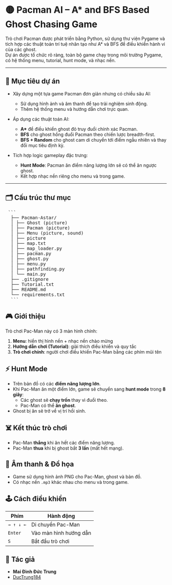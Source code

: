 # 🟡 Pacman AI – A* and BFS Based Ghost Chasing Game

Trò chơi Pacman được phát triển bằng Python, sử dụng thư viện Pygame và tích hợp các thuật toán trí tuệ nhân tạo như A* và BFS để điều khiển hành vi của các ghost.  
Dự án được tổ chức rõ ràng, toàn bộ game chạy trong môi trường Pygame, có hệ thống menu, tutorial, hunt mode, và nhạc nền.

---

## 📌 **Mục tiêu dự án**

- Xây dựng một tựa game Pacman đơn giản nhưng có chiều sâu AI:
  - Sử dụng hình ảnh và âm thanh để tạo trải nghiệm sinh động.
  - Thêm hệ thống menu và hướng dẫn chơi trực quan.
  
- Áp dụng các thuật toán AI:
  - **A\*** để điều khiển ghost đỏ truy đuổi chính xác Pacman.
  - **BFS** cho ghost hồng đuổi Pacman theo chiến lược breadth-first.
  - **BFS + Random** cho ghost cam di chuyển tới điểm ngẫu nhiên và thay đổi mục tiêu định kỳ.

- Tích hợp logic gameplay đặc trưng:
  - **Hunt Mode**: Pacman ăn điểm năng lượng lớn sẽ có thể ăn ngược ghost.
  - Kết hợp nhạc nền riêng cho menu và trong game.

---

## 🗂 Cấu trúc thư mục

<pre> ```
  ├── Pacman-Astar/
  │ ├── Ghost (picture)
  │ ├── Pacman (picture)
  │ ├── Menu (picture, sound)
  │ ├── picture
  │ ├── map.txt
  │ ├── map_loader.py
  │ ├── pacman.py
  │ ├── ghost.py
  │ ├── menu.py
  │ ├── pathfinding.py
  │ └── main.py
  ├── .gitignore
  ├── Tutorial.txt
  ├── README.md
  └── requirements.txt 
  ``` </pre>

## 🎮 Giới thiệu

Trò chơi Pac-Man này có 3 màn hình chính:
1. **Menu**: hiển thị hình nền + nhạc nền chào mừng
2. **Hướng dẫn chơi (Tutorial)**: giải thích điều khiển và quy tắc
3. **Trò chơi chính**: người chơi điều khiển Pac-Man bằng các phím mũi tên

## ⚡ Hunt Mode

- Trên bản đồ có các **điểm năng lượng lớn**.
- Khi Pac-Man ăn một điểm lớn, game sẽ chuyển sang **hunt mode** trong **8 giây**:
  - Các ghost sẽ **chạy trốn** thay vì đuổi theo.
  - Pac-Man có thể **ăn ghost**.
- Ghost bị ăn sẽ trở về vị trí hồi sinh.

## ☠️ Kết thúc trò chơi

- Pac-Man **thắng** khi ăn hết các điểm năng lượng.
- Pac-Man **thua** khi bị ghost bắt **3 lần** (mất hết mạng).

## 🎵 Âm thanh & Đồ họa

- Game sử dụng hình ảnh PNG cho Pac-Man, ghost và bản đồ.
- Có nhạc nền `.mp3` khác nhau cho menu và trong game.

## 🕹️ Cách điều khiển

| Phím | Hành động |
|------|-----------|
| `→ ↑ ↓ ←` | Di chuyển Pac-Man |
| `Enter` | Vào màn hình hướng dẫn |
| `S`     | Bắt đầu trò chơi |

## 📝 Tác giả

- **Mai Đình Đức Trung**
- [DucTrung184](hhttps://github.com/DucTrung184)

